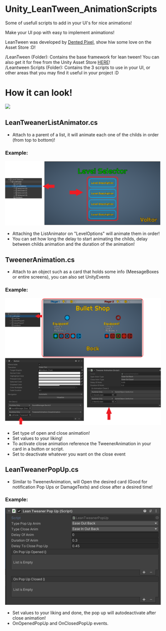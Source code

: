 # Unity_LeanTween_AnimationScripts
Some of usefull scripts to add in your UI's for nice animations!

Make your UI pop with easy to implement animations!

LeanTween was developed by <a href='https://assetstore.unity.com/publishers/1487'>Dented Pixel</a>, show hiw some love on the Asset Store :D!

/LeanTween (Folder): Contains the base framework for lean tween! You can also get it for free from the Unity Asset Store <a href='https://assetstore.unity.com/packages/tools/animation/leantween-3595'>HERE</a>! <br>
/Leantween Scripts (Folder): Contains the 3 scripts to use in your UI, or other areas that you may find it useful in your project :D <br>

# How it can look!
![](Screenshots/Demo.gif)


## LeanTweanerListAnimator.cs
- Attach to a parent of a list, it will animate each one of the childs in order (from top to bottom)!

### Example: <br>
![](Screenshots/ListAnimator.png)
- Attaching the ListAnimator on "LevelOptions" will animate them in order!
- You can set how long the delay to start animating the childs, delay between childs animation and the duration of the animation!

## TweenerAnimation.cs
- Attach to an object such as a card that holds some info (MeesageBoxes or entire screens), you can also set UnityEvents  

### Example: <br>
![](Screenshots/TweenerAnimation.png)
- Set type of open and close animation!
- Set values to your liking!
- To activate close animation reference the TweenerAnimation in your card in a button or script.
- Set to deactivate whatever you want on the close event

## LeanTweanerPopUp.cs
- Similar to TweenerAnimation, will Open the desired card (Good for notification Pop Ups or DamageTexts) and close after a desired time!

### Example: <br>
![](Screenshots/PopUp.png)
- Set values to your liking and done, the pop up will autodeactivate after close animation!
- OnOpenedPopUp and OnClosedPopUp events.